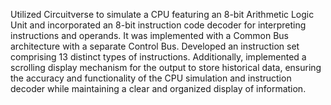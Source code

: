 Utilized Circuitverse to simulate a CPU featuring an 8-bit Arithmetic Logic Unit and incorporated an 8-bit instruction code decoder for interpreting instructions and operands. 
It was implemented with a Common Bus architecture with a separate Control Bus.
Developed an instruction set comprising 13 distinct types of instructions. 
Additionally, implemented a scrolling display mechanism for the output to store historical data, ensuring the accuracy and functionality of the CPU simulation and instruction decoder while maintaining a clear and organized display of information.
